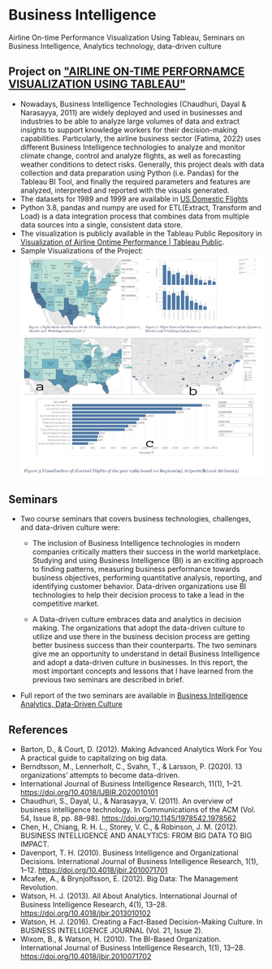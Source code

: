 # Business Intelligence
 Airline On-time Performance Visualization Using Tableau, Seminars on Business Intelligence, Analytics technology, data-driven culture
## Project on ["AIRLINE ON-TIME PERFORNAMCE VISUALIZATION USING TABLEAU"](<BI Report Final.pdf>)
- Nowadays, Business Intelligence Technologies (Chaudhuri, Dayal & Narasayya, 2011) are widely deployed and used in businesses and industries to be able to analyze large volumes of data and extract insights to support knowledge workers for their decision-making capabilities. Particularly, the airline business sector (Fatima, 2022) uses different Business Intelligence technologies to analyze and monitor climate change, control and analyze flights, as well as forecasting weather conditions to detect risks. Generally, this project deals with data collection and data preparation using Python (i.e. Pandas) for the Tableau BI Tool, and finally the required parameters and features are analyzed, interpreted and reported with the visuals generated.
- The datasets for 1989 and 1999 are available in [US Domestic Flights](https://dataverse.harvard.edu/dataset.xhtml?persistentId=doi:10.7910/DVN/HG7NV7)
- Python 3.8, pandas and numpy are used for ETL(Extract, Transform and Load) is a data integration process that combines data from multiple data sources into a single, consistent data store.
- The visualization is publicly available in the Tableau Public Repository in [Visualization of Airline Ontime Performance | Tableau Public](https://public.tableau.com/app/profile/welemhret.baraki/viz/VisualizationofAirlineOntimePerformance/AirlinePerformanceViz). 
- Sample Visualizations of the Project: 
![Domestic Flight Status of Distribution of the USA](/SampleViz/FlightStatusDistribution.png)
![ Diverted Domestic Flights of the USA](/SampleViz/DivertedFlights.png)
## Seminars 
- Two course seminars that covers business technologies, challenges, and data-driven culture were: 
	- The inclusion of Business Intelligence technologies in modern companies critically matters their success in the world marketplace. Studying and using Business Intelligence (BI) is an exciting approach to finding patterns, measuring business performance towards business objectives, performing quantitative analysis, reporting, and identifying customer behavior. Data-driven organizations use BI technologies to help their decision process to take a lead in the competitive market.

	- A Data-driven culture embraces data and analytics in decision making. The organizations that adopt the data-driven culture to utilize and use there in the business decision process are getting better business success than their counterparts. The two seminars give me an opportunity to understand in detail Business Intelligence and adopt a data-driven culture in businesses. In this report, the most important concepts and lessons that I have learned from the previous two seminars are described in brief.
- Full report of the two seminars are available in [Business Intelligence Analytics, Data-Driven Culture](<Final BI Seminar Report.edited.pdf>)
## References 
- Barton, D., & Court, D. (2012). Making Advanced Analytics Work For You A practical guide to capitalizing on big data.
- Berndtsson, M., Lennerholt, C., Svahn, T., & Larsson, P. (2020). 13 organizations’ attempts to become data-driven.
- International Journal of Business Intelligence Research, 11(1), 1–21. https://doi.org/10.4018/IJBIR.2020010101
- Chaudhuri, S., Dayal, U., & Narasayya, V. (2011). An overview of business intelligence technology. In Communications of the ACM (Vol. 54, Issue 8, pp. 88–98). https://doi.org/10.1145/1978542.1978562 
- Chen, H., Chiang, R. H. L., Storey, V. C., & Robinson, J. M. (2012). BUSINESS INTELLIGENCE AND ANALYTICS: FROM BIG DATA TO BIG IMPACT.
- Davenport, T. H. (2010). Business Intelligence and Organizational Decisions. International Journal of Business Intelligence Research, 1(1), 1–12. https://doi.org/10.4018/jbir.2010071701
- Mcafee, A., & Brynjolfsson, E. (2012). Big Data: The Management Revolution.
- Watson, H. J. (2013). All About Analytics. International Journal of Business Intelligence Research, 4(1), 13–28. https://doi.org/10.4018/jbir.2013010102
- Watson, H. J. (2016). Creating a Fact-Based Decision-Making Culture. In BUSINESS INTELLIGENCE JOURNAL (Vol. 21, Issue 2).
- Wixom, B., & Watson, H. (2010). The BI-Based Organization. International Journal of Business Intelligence Research, 1(1), 13–28. https://doi.org/10.4018/jbir.2010071702

